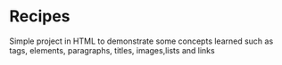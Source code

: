 # Recipes

Simple project in HTML to demonstrate some concepts learned such as tags, elements, paragraphs, titles, images,lists and links

